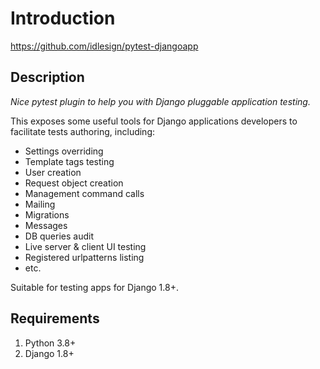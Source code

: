 # Introduction

<https://github.com/idlesign/pytest-djangoapp>

## Description

*Nice pytest plugin to help you with Django pluggable application testing.*

This exposes some useful tools for Django applications developers to facilitate tests authoring, including:

* Settings overriding
* Template tags testing
* User creation
* Request object creation
* Management command calls
* Mailing
* Migrations
* Messages
* DB queries audit
* Live server & client UI testing
* Registered urlpatterns listing
* etc.

Suitable for testing apps for Django 1.8+.

## Requirements

1. Python 3.8+
2. Django 1.8+

